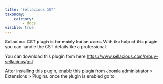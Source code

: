 ```yaml
---
title: 'Sellacious GST'
taxonomy:
    category:
        - docs
visible: true
---
```


Sellacious GST plugin is for mainly Indian users. With the help of this plugin you can handle the GST details like a professional.  

You can download this plugin from here https://www.sellacious.com/p/buy-sellacious/gst.  

After installing this plugin, enable this plugin from Joomla administrator > Extensions > Plugins. once the plugin is enabled go to 

